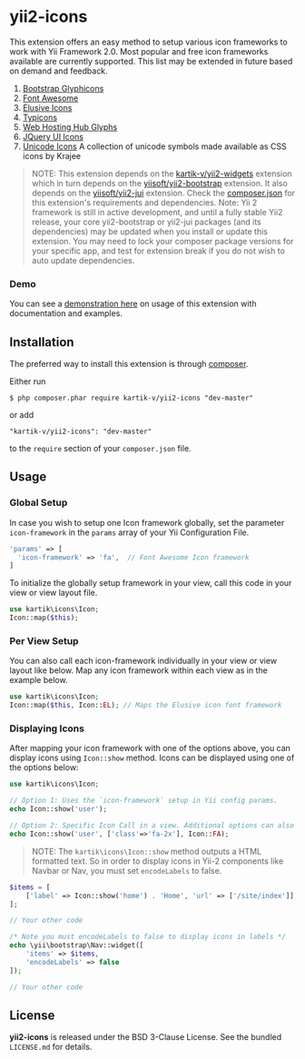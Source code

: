 yii2-icons
==========

This extension offers an easy method to setup various icon frameworks to work with Yii Framework 2.0. Most popular and free icon frameworks available are currently supported. This list may be extended in future based on demand and feedback.

1. [Bootstrap Glyphicons](http://getbootstrap.com/components/#glyphicons)
1. [Font Awesome](http://fortawesome.github.io/Font-Awesome/)
2. [Elusive Icons](http://shoestrap.org/downloads/elusive-icons-webfont/)
3. [Typicons](http://typicons.com/)
4. [Web Hosting Hub Glyphs](http://www.webhostinghub.com/glyphs/)
5. [JQuery UI Icons](http://api.jqueryui.com/theming/icons/)
6. [Unicode Icons](http://demos.krajee.com/uni-icons/) A collection of unicode symbols made available as CSS icons by Krajee

> NOTE: This extension depends on the [kartik-v/yii2-widgets](https://github.com/kartik-v/yii2-widgets) extension which in turn depends on the
[yiisoft/yii2-bootstrap](https://github.com/yiisoft/yii2/tree/master/extensions/bootstrap) extension. It also depends on the 
[yiisoft/yii2-jui](https://github.com/yiisoft/yii2/tree/master/extensions/jui) extension. Check the 
[composer.json](https://github.com/kartik-v/yii2-icons/blob/master/composer.json) for this extension's requirements and dependencies. 
Note: Yii 2 framework is still in active development, and until a fully stable Yii2 release, your core yii2-bootstrap or yii2-jui packages 
(and its dependencies) may be updated when you install or update this extension. You may need to lock your composer package versions for your 
specific app, and test for extension break if you do not wish to auto update dependencies.

### Demo
You can see a [demonstration here](http://demos.krajee.com/icons) on usage of this extension with documentation and examples.

## Installation

The preferred way to install this extension is through [composer](http://getcomposer.org/download/).

Either run

```
$ php composer.phar require kartik-v/yii2-icons "dev-master"
```

or add

```
"kartik-v/yii2-icons": "dev-master"
```

to the ```require``` section of your `composer.json` file.

## Usage

### Global Setup

In case you wish to setup one Icon framework globally, set the parameter `icon-framework` in the `params` array of your Yii Configuration File.

```php
'params' => [
  'icon-framework' => 'fa',  // Font Awesome Icon framework
]
```
To initialize the globally setup framework in your view, call this code in your view or view layout file.

```php
use kartik\icons\Icon;
Icon::map($this);  
```

### Per View Setup

You can also call each icon-framework individually in your view or view layout like below. Map any icon framework within each view as in the example below.

```php
use kartik\icons\Icon;
Icon::map($this, Icon::EL); // Maps the Elusive icon font framework
```

### Displaying Icons
After mapping your icon framework with one of the options above, you can display icons using `Icon::show` method. Icons can be displayed using one of the options below:

```php
use kartik\icons\Icon;

// Option 1: Uses the `icon-framework` setup in Yii config params. 
echo Icon::show('user'); 

// Option 2: Specific Icon Call in a view. Additional options can also be passed to style the icon.
echo Icon::show('user', ['class'=>'fa-2x'], Icon::FA); 
```

> NOTE:
> The `kartik\icons\Icon::show` method outputs a HTML formatted text. So in order to display icons in Yii-2 components like Navbar or Nav, you must set `encodeLabels` to false. 

```php
$items = [
    ['label' => Icon::show('home') . 'Home', 'url' => ['/site/index']],
];

// Your other code

/* Note you must encodeLabels to false to display icons in labels */
echo \yii\bootstrap\Nav::widget([
    'items' => $items,
    'encodeLabels' => false
]);

// Your other code
```

## License

**yii2-icons** is released under the BSD 3-Clause License. See the bundled `LICENSE.md` for details.

